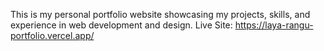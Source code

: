 This is my personal portfolio website showcasing my projects, skills, and experience in web development and design.
Live Site: https://laya-rangu-portfolio.vercel.app/
